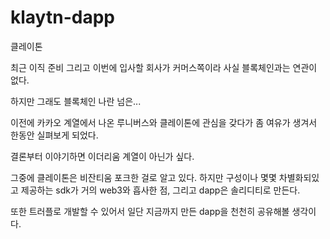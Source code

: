 # klaytn-dapp
클레이톤

최근 이직 준비 그리고 이번에 입사할 회사가 커머스쪽이라 사실 블록체인과는 연관이 없다.

하지만 그래도 블록체인 나란 넘은...

이전에 카카오 계열에서 나온 루니버스와 클레이톤에 관심을 갖다가 좀 여유가 생겨서 한동안 실펴보게 되었다.

결론부터 이야기하면 이더리움 계열이 아닌가 싶다.

그중에 클레이톤은 비잔티움 포크한 걸로 알고 있다. 하지만 구성이나 몇몇 차별화되있고 제공하는 sdk가 거의 web3와 흡사한 점, 그리고 dapp은 솔리디티로 만든다.

또한 트러플로 개발할 수 있어서 일단 지금까지 만든 dapp을 천천히 공유해볼 생각이다.
